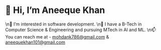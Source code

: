 
# 👋 Hi, I’m Aneeque Khan
\n👀 I’m interested in software development.
\n🌱 I have a B-Tech in Computer Science & Engineering and pursuing MTech in AI and ML.
\n📫 You can reach me at - mohdank786@gmail.com & aneequekhan101@gmail.com
